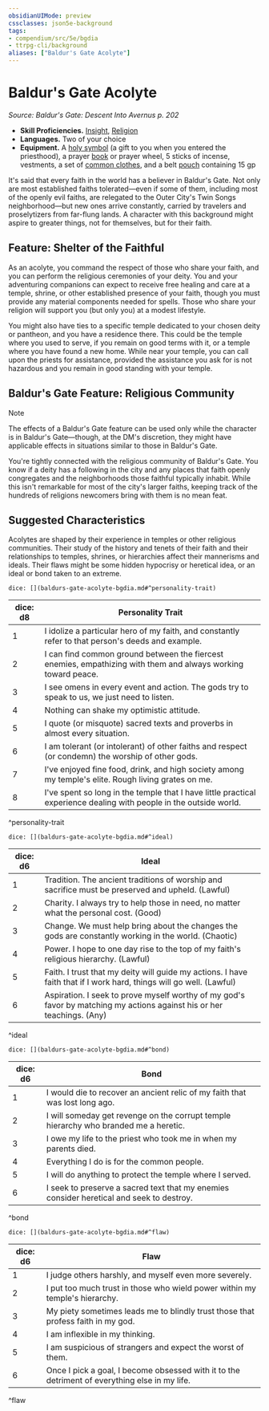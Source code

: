 ```yaml
---
obsidianUIMode: preview
cssclasses: json5e-background
tags:
- compendium/src/5e/bgdia
- ttrpg-cli/background
aliases: ["Baldur's Gate Acolyte"]
---
```

# Baldur's Gate Acolyte
*Source: Baldur's Gate: Descent Into Avernus p. 202*  

- **Skill Proficiencies.** [Insight](/compendium/rules/skills.md#Insight), [Religion](/compendium/rules/skills.md#Religion)  
- **Languages.** Two of your choice  
- **Equipment.** A [holy symbol](compendium/items/holy-symbol.md) (a gift to you when you entered the priesthood), a prayer [book](compendium/items/book.md) or prayer wheel, 5 sticks of incense, vestments, a set of [common clothes](compendium/items/common-clothes.md), and a belt [pouch](compendium/items/pouch.md) containing 15 gp  

It's said that every faith in the world has a believer in Baldur's Gate. Not only are most established faiths tolerated—even if some of them, including most of the openly evil faiths, are relegated to the Outer City's Twin Songs neighborhood—but new ones arrive constantly, carried by travelers and proselytizers from far-flung lands. A character with this background might aspire to greater things, not for themselves, but for their faith.

## Feature: Shelter of the Faithful

As an acolyte, you command the respect of those who share your faith, and you can perform the religious ceremonies of your deity. You and your adventuring companions can expect to receive free healing and care at a temple, shrine, or other established presence of your faith, though you must provide any material components needed for spells. Those who share your religion will support you (but only you) at a modest lifestyle.

You might also have ties to a specific temple dedicated to your chosen deity or pantheon, and you have a residence there. This could be the temple where you used to serve, if you remain on good terms with it, or a temple where you have found a new home. While near your temple, you can call upon the priests for assistance, provided the assistance you ask for is not hazardous and you remain in good standing with your temple.

## Baldur's Gate Feature: Religious Community

> [!note]
> The effects of a Baldur's Gate feature can be used only while the character is in Baldur's Gate—though, at the DM's discretion, they might have applicable effects in situations similar to those in Baldur's Gate.

You're tightly connected with the religious community of Baldur's Gate. You know if a deity has a following in the city and any places that faith openly congregates and the neighborhoods those faithful typically inhabit. While this isn't remarkable for most of the city's larger faiths, keeping track of the hundreds of religions newcomers bring with them is no mean feat.

## Suggested Characteristics

Acolytes are shaped by their experience in temples or other religious communities. Their study of the history and tenets of their faith and their relationships to temples, shrines, or hierarchies affect their mannerisms and ideals. Their flaws might be some hidden hypocrisy or heretical idea, or an ideal or bond taken to an extreme.

`dice: [](baldurs-gate-acolyte-bgdia.md#^personality-trait)`

| dice: d8 | Personality Trait |
|----------|-------------------|
| 1 | I idolize a particular hero of my faith, and constantly refer to that person's deeds and example. |
| 2 | I can find common ground between the fiercest enemies, empathizing with them and always working toward peace. |
| 3 | I see omens in every event and action. The gods try to speak to us, we just need to listen. |
| 4 | Nothing can shake my optimistic attitude. |
| 5 | I quote (or misquote) sacred texts and proverbs in almost every situation. |
| 6 | I am tolerant (or intolerant) of other faiths and respect (or condemn) the worship of other gods. |
| 7 | I've enjoyed fine food, drink, and high society among my temple's elite. Rough living grates on me. |
| 8 | I've spent so long in the temple that I have little practical experience dealing with people in the outside world. |
^personality-trait

`dice: [](baldurs-gate-acolyte-bgdia.md#^ideal)`

| dice: d6 | Ideal |
|----------|-------|
| 1 | Tradition. The ancient traditions of worship and sacrifice must be preserved and upheld. (Lawful) |
| 2 | Charity. I always try to help those in need, no matter what the personal cost. (Good) |
| 3 | Change. We must help bring about the changes the gods are constantly working in the world. (Chaotic) |
| 4 | Power. I hope to one day rise to the top of my faith's religious hierarchy. (Lawful) |
| 5 | Faith. I trust that my deity will guide my actions. I have faith that if I work hard, things will go well. (Lawful) |
| 6 | Aspiration. I seek to prove myself worthy of my god's favor by matching my actions against his or her teachings. (Any) |
^ideal

`dice: [](baldurs-gate-acolyte-bgdia.md#^bond)`

| dice: d6 | Bond |
|----------|------|
| 1 | I would die to recover an ancient relic of my faith that was lost long ago. |
| 2 | I will someday get revenge on the corrupt temple hierarchy who branded me a heretic. |
| 3 | I owe my life to the priest who took me in when my parents died. |
| 4 | Everything I do is for the common people. |
| 5 | I will do anything to protect the temple where I served. |
| 6 | I seek to preserve a sacred text that my enemies consider heretical and seek to destroy. |
^bond

`dice: [](baldurs-gate-acolyte-bgdia.md#^flaw)`

| dice: d6 | Flaw |
|----------|------|
| 1 | I judge others harshly, and myself even more severely. |
| 2 | I put too much trust in those who wield power within my temple's hierarchy. |
| 3 | My piety sometimes leads me to blindly trust those that profess faith in my god. |
| 4 | I am inflexible in my thinking. |
| 5 | I am suspicious of strangers and expect the worst of them. |
| 6 | Once I pick a goal, I become obsessed with it to the detriment of everything else in my life. |
^flaw